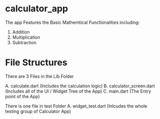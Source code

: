 # calculator_app

The app Features the Basic Mathemtical Functionalities including:
1. Addition
2. Multiplication
3. Subtraction

# File Structures

There are 3 Files in the Lib Folder 

A. calculate.dart (Includes the calculation logic)
B. calculator_screen.dart (Includes all of the UI / Widget Tree of the App)
C. main.dart (The Entry point of the App)


There is one file in test Folder
A. widget_test.dart (Inlcudes the whole testing group of Calculator App)
